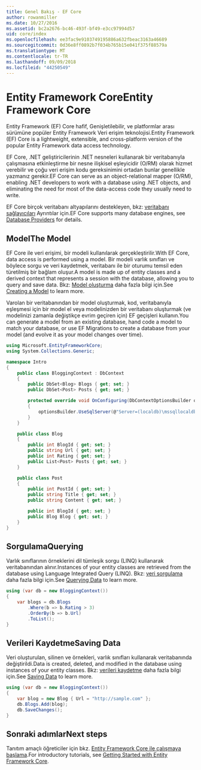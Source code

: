 ```yaml
---
title: Genel Bakış - EF Core
author: rowanmiller
ms.date: 10/27/2016
ms.assetid: bc2a2676-bc46-493f-bf49-e3cc97994d57
uid: core/index
ms.openlocfilehash: ee3fac9e9103749195886a632fbeac3163a46689
ms.sourcegitcommit: 0d36e8ff0892b7f034b765b15e041f375f88579a
ms.translationtype: MT
ms.contentlocale: tr-TR
ms.lasthandoff: 09/09/2018
ms.locfileid: "44250549"
---
```

# <a name="entity-framework-core"></a><span data-ttu-id="0f258-102">Entity Framework Core</span><span class="sxs-lookup"><span data-stu-id="0f258-102">Entity Framework Core</span></span>

<span data-ttu-id="0f258-103">Entity Framework (EF) Core hafif, Genişletilebilir, ve platformlar arası sürümüne popüler Entity Framework Veri erişim teknolojisi.</span><span class="sxs-lookup"><span data-stu-id="0f258-103">Entity Framework (EF) Core is a lightweight, extensible, and cross-platform version of the popular Entity Framework data access technology.</span></span>

<span data-ttu-id="0f258-104">EF Core, .NET geliştiricilerinin .NET nesneleri kullanarak bir veritabanıyla çalışmasına etkinleştirme bir nesne ilişkisel eşleyicidir (O/RM) olarak hizmet verebilir ve çoğu veri erişim kodu gereksinimini ortadan bunlar genellikle yazmanız gerekir.</span><span class="sxs-lookup"><span data-stu-id="0f258-104">EF Core can serve as an object-relational mapper (O/RM), enabling .NET developers to work with a database using .NET objects, and eliminating the need for most of the data-access code they usually need to write.</span></span>

<span data-ttu-id="0f258-105">EF Core birçok veritabanı altyapılarını destekleyen, bkz: [veritabanı sağlayıcıları](providers/index.md) Ayrıntılar için.</span><span class="sxs-lookup"><span data-stu-id="0f258-105">EF Core supports many database engines, see [Database Providers](providers/index.md) for details.</span></span>

## <a name="the-model"></a><span data-ttu-id="0f258-106">Model</span><span class="sxs-lookup"><span data-stu-id="0f258-106">The Model</span></span>

<span data-ttu-id="0f258-107">EF Core ile veri erişimi, bir modeli kullanılarak gerçekleştirilir.</span><span class="sxs-lookup"><span data-stu-id="0f258-107">With EF Core, data access is performed using a model.</span></span> <span data-ttu-id="0f258-108">Bir modeli varlık sınıfları ve böylece sorgu ve veri kaydetmek, veritabanı ile bir oturumu temsil eden türetilmiş bir bağlam oluşur.</span><span class="sxs-lookup"><span data-stu-id="0f258-108">A model is made up of entity classes and a derived context that represents a session with the database, allowing you to query and save data.</span></span> <span data-ttu-id="0f258-109">Bkz: [Model oluşturma](modeling/index.md) daha fazla bilgi için.</span><span class="sxs-lookup"><span data-stu-id="0f258-109">See [Creating a Model](modeling/index.md) to learn more.</span></span>

<span data-ttu-id="0f258-110">Varolan bir veritabanından bir model oluşturmak, kod, veritabanıyla eşleşmesi için bir model el veya modelinizden bir veritabanı oluşturmak (ve modelinizi zamanla değiştikçe evrim geçiren için) EF geçişleri kullanın.</span><span class="sxs-lookup"><span data-stu-id="0f258-110">You can generate a model from an existing database, hand code a model to match your database, or use EF Migrations to create a database from your model (and evolve it as your model changes over time).</span></span>

``` csharp
using Microsoft.EntityFrameworkCore;
using System.Collections.Generic;

namespace Intro
{
    public class BloggingContext : DbContext
    {
        public DbSet<Blog> Blogs { get; set; }
        public DbSet<Post> Posts { get; set; }

        protected override void OnConfiguring(DbContextOptionsBuilder optionsBuilder)
        {
            optionsBuilder.UseSqlServer(@"Server=(localdb)\mssqllocaldb;Database=MyDatabase;Trusted_Connection=True;");
        }
    }

    public class Blog
    {
        public int BlogId { get; set; }
        public string Url { get; set; }
        public int Rating { get; set; }
        public List<Post> Posts { get; set; }
    }

    public class Post
    {
        public int PostId { get; set; }
        public string Title { get; set; }
        public string Content { get; set; }

        public int BlogId { get; set; }
        public Blog Blog { get; set; }
    }
}
```

## <a name="querying"></a><span data-ttu-id="0f258-111">Sorgulama</span><span class="sxs-lookup"><span data-stu-id="0f258-111">Querying</span></span>

<span data-ttu-id="0f258-112">Varlık sınıflarının örneklerini dil tümleşik sorgu (LINQ) kullanarak veritabanından alınır.</span><span class="sxs-lookup"><span data-stu-id="0f258-112">Instances of your entity classes are retrieved from the database using Language Integrated Query (LINQ).</span></span> <span data-ttu-id="0f258-113">Bkz: [veri sorgulama](querying/index.md) daha fazla bilgi için.</span><span class="sxs-lookup"><span data-stu-id="0f258-113">See [Querying Data](querying/index.md) to learn more.</span></span>

``` csharp
using (var db = new BloggingContext())
{
    var blogs = db.Blogs
        .Where(b => b.Rating > 3)
        .OrderBy(b => b.Url)
        .ToList();
}
```

## <a name="saving-data"></a><span data-ttu-id="0f258-114">Verileri Kaydetme</span><span class="sxs-lookup"><span data-stu-id="0f258-114">Saving Data</span></span>

<span data-ttu-id="0f258-115">Veri oluşturulan, silinen ve örnekleri, varlık sınıfları kullanarak veritabanında değiştirildi.</span><span class="sxs-lookup"><span data-stu-id="0f258-115">Data is created, deleted, and modified in the database using instances of your entity classes.</span></span> <span data-ttu-id="0f258-116">Bkz: [verileri kaydetme](saving/index.md) daha fazla bilgi için.</span><span class="sxs-lookup"><span data-stu-id="0f258-116">See [Saving Data](saving/index.md) to learn more.</span></span>

``` csharp
using (var db = new BloggingContext())
{
    var blog = new Blog { Url = "http://sample.com" };
    db.Blogs.Add(blog);
    db.SaveChanges();
}
```

## <a name="next-steps"></a><span data-ttu-id="0f258-117">Sonraki adımlar</span><span class="sxs-lookup"><span data-stu-id="0f258-117">Next steps</span></span>

<span data-ttu-id="0f258-118">Tanıtım amaçlı öğreticiler için bkz. [Entity Framework Core ile çalışmaya başlama](get-started/index.md).</span><span class="sxs-lookup"><span data-stu-id="0f258-118">For introductory tutorials, see [Getting Started with Entity Framework Core](get-started/index.md).</span></span>

